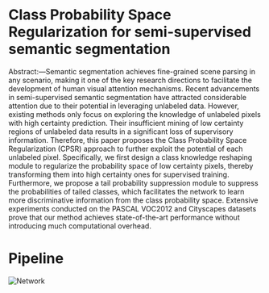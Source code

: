 # Class Probability Space Regularization for semi-supervised semantic segmentation
 Abstract:—Semantic segmentation achieves fine-grained scene parsing in any scenario, making it one of the key research directions to facilitate the development of human visual attention mechanisms. Recent advancements in semi-supervised semantic segmentation have attracted considerable attention due to their potential in leveraging unlabeled data. However, existing methods only focus on exploring the knowledge of unlabeled pixels with high certainty prediction. Their insufficient mining of low certainty regions of unlabeled data results in a significant loss of supervisory information. Therefore, this paper proposes the Class Probability Space Regularization (CPSR) approach to further exploit the potential of each unlabeled pixel. Specifically, we first design a class knowledge reshaping module to regularize the probability space of low certainty pixels, thereby transforming them into high certainty ones for supervised training. Furthermore, we propose a tail probability suppression module to suppress the probabilities of tailed classes, which facilitates the network to learn more discriminative information from the class probability space. Extensive experiments conducted on the PASCAL VOC2012 and Cityscapes datasets prove that our method achieves state-of-the-art performance without introducing much computational overhead.

 # Pipeline
 ![Network](https://github.com/MKSAQW/MICL/blob/main/Network.png)

